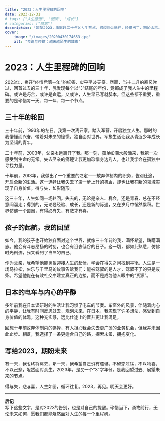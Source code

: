 ```yaml
---
title: "2023：人生里程碑的回响"
date: 2023-12-31
# tags: ["人生感悟", "回顾", "成长"]
# categories: ["随笔"]
description: "回望2023，串联起三十年的人生节点，感叹得失循环，珍惜当下，期盼未来。"
cover: 
    image: "/images/20200430174653.jpg" 
    alt: "奔跑与停歇：越来越陌生的城市"
---
```


# 2023：人生里程碑的回响

2023年，撇开“疫情后第一年”的标签，似乎平淡无奇。然而，当十二月的寒风吹过，回首过去的三十年，我发现每个以“3”结尾的年份，竟都成了我人生中的里程碑。或许是巧合，或许是命运，又或许，人生早已写就脚本。但这些都不重要，重要的是珍惜每一天、每一年、每一个节点。

## 三十年的轮回

三十年前，1993年的冬日，我第一次离开家，踏入军营，开启独立人生。那时的我懵懂而兴奋，带着对未来的憧憬，独自面对世界。军旅生活让我从青涩少年成长为坚韧的青年。

二十年前，2003年，父亲永远离开了我。那一刻，孤单如潮水般涌来，我第一次感受到生命的无常。失去至亲的痛楚让我更加珍惜身边的人，也让我学会在孤独中寻找力量。

十年前，2013年，我做出了一个重要的决定——放弃体制内的职务，告别仕途，开启全新的生活。这一选择让我失去了进一步上升的机会，却也让我在新的领域实现了自身价值。得与失，如影随形。

这三十年，人生如同一场轮回。失去的，无论是亲人、机会，还是青春，总在不经意间溜走；得到的，无论是经验、成长，还是新的际遇，又在岁月中悄然累积。世界仿佛一个圆圈，有得必有失，有悲才有喜。

## 孩子的起航，我的回望

如今，我的孩子也开始独自面对这个世界，就像三十年前的我，满怀希望，踌躇满志。他会有斗志昂扬的时刻，也会有沮丧低谷的日子。这一切，都如此熟悉，仿佛时光倒流，我又看到了当年的自己。

作为父亲，我希望他能勇敢迎接人生的起伏，学会在得失之间找到平衡。人生是一场马拉松，伯乐与千里马的故事告诉我们：能被驾驭的是人才，驾驭不了的只是废柴。希望他能在有效社交中建立真正的连接，而不是成为他人眼中的“资源”。

## 日本的电车与内心的平静

多年前我在日本读研时的生活让我习惯了电车的节奏。车窗外的风景，伴随着内心的平静，让我有时间反思过去，规划未来。在日本，我实现了许多想法，感受到自身价值的体现。这种充实感，远比仕途上的晋升更让我满足。

回想十年前放弃体制内的选择，有人担心我会失去更广阔的业务机会，但我并未因此止步。相反，我选择了一条更适合自己的路，探索未知，拥抱变化。

## 写给2023，期盼未来

有一天，我也终将离去。那一天，我希望自己没有遗憾，不留恋过往，不以物喜，不以己悲，坦然面对余生。2023年，是又一个“3”字年份，是我回望过去、展望未来的节点。

得与失，悲与喜，人生如圆，循环往复。2023，再见。明天会更好。

---

**后记**  
写下这些文字，是对2023的告别，也是对自己的提醒。珍惜当下，勇敢前行，无论未来如何，愿我们都能坦然面对人生的每一个里程碑。